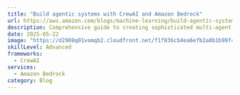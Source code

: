 ```yaml
---
title: "Build agentic systems with CrewAI and Amazon Bedrock"
url: https://aws.amazon.com/blogs/machine-learning/build-agentic-systems-with-crewai-and-amazon-bedrock/
description: Comprehensive guide to creating sophisticated multi-agent systems using CrewAI framework with Amazon Bedrock for complex business workflows
date: 2025-05-22
image: "https://d2908q01vomqb2.cloudfront.net/f1f836cb4ea6efb2a0b1b99f41ad8b103eff4b59/2025/03/28/image011.png"
skillLevel: Advanced
frameworks:
  - CrewAI
services:
  - Amazon Bedrock
category: Blog
---
```


